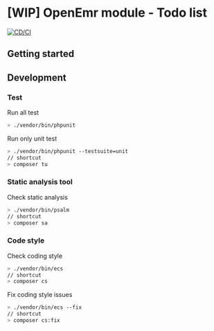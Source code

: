 # [WIP] OpenEmr module - Todo list

[![CD/CI](https://github.com/MedicalMundi/oe-module-todo-list/actions/workflows/cd-ci.yaml/badge.svg)](https://github.com/MedicalMundi/oe-module-todo-list/actions/workflows/cd-ci.yaml)

## Getting started

## Development


### Test

Run all test
```bash
> ./vendor/bin/phpunit
```
Run only unit test
```bash
> ./vendor/bin/phpunit --testsuite=unit
// shortcut
> composer tu
```


### Static analysis tool

Check static analysis
```bash
> ./vendor/bin/psalm
// shortcut
> composer sa
```

### Code style

Check coding style
```bash
> ./vendor/bin/ecs
// shortcut
> composer cs
```

Fix coding style issues
```bash
> ./vendor/bin/ecs --fix
// shortcut
> composer cs:fix
```

